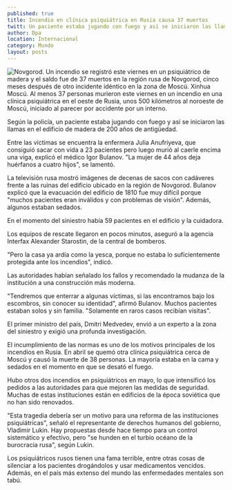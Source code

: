 ```yaml
---
published: true
title: Incendio en clínica psiquiátrica en Rusia causa 37 muertos
twitt: Un paciente estaba jugando con fuego y así se iniciaron las llamas en el edificio de madera de 200 años de antigüedad
author: Dpa
location: Internacional
category: Mundo
layout: posts
---
```


![Novgorod. Un incendio se registró este viernes en un psiquiátrico de madera y el saldo fue de 37 muertos en la región rusa de Novgorod, cinco meses después de otro incidente idéntico en la zona de Moscú. Xinhua](http://i.imgur.com/LKA12bHm.jpg)Moscú. Al menos 37 personas murieron este viernes en un incendio en una clínica psiquiátrica en el oeste de Rusia, unos 500 kilómetros al noroeste de Moscú, iniciado al parecer por accidente por un interno.

Según la policía, un paciente estaba jugando con fuego y así se iniciaron las llamas en el edificio de madera de 200 años de antigüedad.

Entre las víctimas se encuentra la enfermera Julia Anufriyeva, que consiguió sacar con vida a 23 pacientes pero luego murió al caerle encima una viga, explicó el médico Igor Bulanov. "La mujer de 44 años deja huérfanos a cuatro hijos", se lamentó.

La televisión rusa mostró imágenes de decenas de sacos con cadáveres frente a las ruinas del edificio ubicado en la región de Novgorod. Bulanov explicó que la evacuación del edificio de 1810 fue muy difícil porque "muchos pacientes eran inválidos y con problemas de visión". Además, algunos estaban sedados.

En el momento del siniestro había 59 pacientes en el edificio y la cuidadora.

Los equipos de rescate llegaron en pocos minutos, aseguró a la agencia Interfax Alexander Starostin, de la central de bomberos.

"Pero la casa ya ardía como la yesca, porque no estaba lo suficientemente protegida ante los incendios", indicó.

Las autoridades habían señalado los fallos y recomendado la mudanza de la institución a una construcción más moderna.

"Tendremos que enterrar a algunas víctimas, si las encontramos bajo los escombros, sin conocer su identidad", afirmó Bulanov. Muchos pacientes estaban solos y sin familia. "Solamente en raros casos recibían visitas".

El primer ministro del país, Dmitri Medvedev, envió a un experto a la zona del siniestro y exigió una profunda investigación.

El incumplimiento de las normas es uno de los motivos principales de los incendios en Rusia. En abril se quemó otra clínica psiquiátrica cerca de Moscú y causó la muerte de 38 personas. La mayoría estaba en la cama y sedados en el momento en que se desató el fuego.

Hubo otros dos incendios en psiquiátricos en mayo, lo que intensificó los pedidos a las autoridades para que mejoren las medidas de seguridad. Muchas de estas instituciones están en edificios de la época soviética que no han sido renovados.

"Esta tragedia debería ser un motivo para una reforma de las instituciones psiquiátricas", señaló el representante de derechos humanos del gobierno, Vladimir Lukin. Hay propuestas desde hace tiempo para un control sistemático y efectivo, pero "se hunden en el turbio océano de la burocracia rusa", según Lukin.

Los psiquiátricos rusos tienen una fama terrible, entre otras cosas de silenciar a los pacientes drogándolos y usar medicamentos vencidos. Además, en el país más extenso del mundo las enfermedades mentales son tabú.
